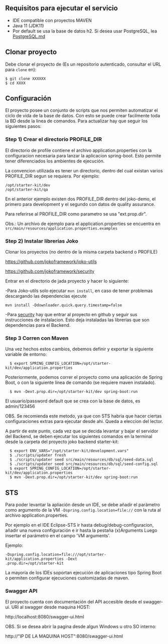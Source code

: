## Requisitos para ejecutar el servicio

* IDE compatible con proyectos MAVEN
* Java 11 (JDK11)
* Por default se usa la base de datos h2. Si desea usar PostgreSQL, lea [PostgreSQL.md](PosgreSQL.md)


## Clonar proyecto

Debe clonar el proyecto de (Es un repositorio autenticado, consultar el URL para `clone` en):

```shell
$ git clone XXXXXX
$ cd XXXX
```

## Configuración
El proyecto posee un conjunto de scripts que nos permiten automatizar el ciclo
 de vida de la base de datos. Con esto se puede crear facilmente toda la BD 
 desde la linea de comandos. Para actualizar hay que seguir los siguientes 
 pasos:
  
 ### Step 1) Crear el directorio PROFILE_DIR
 El directorio de profile contiene el archivo application.properties con la 
 configuracion necesaria para lanzar la aplicacion spring-boot.
Esto permite tener diferenciados los ambientes de ejecución.

 La convencion utilizada es tener un directorio, dentro del cual existan 
 varios PROFILE_DIR segun se requiera. Por ejemplo:
 ```shell
 /opt/starter-kit/dev
 /opt/starter-kit/qa
 ```
 
 En el anterior ejemplo existen dos PROFILE_DIR dentro del joko-demo, el 
 primero para development y el segundo con datos de quality assurance.
 
 Para referirse al PROFILE_DIR como parametro se usa "ext.prop.dir".
 
 Obs.: Un archivo de ejemplo para el application.properties se encuentra en 
 `src/main/resources/application.properties.examples`
  
  ### Step 2) Instalar librerias Joko
	
Clonar los proyectos (no dentro de la misma carpeta backend o PROFILE)
	
https://github.com/jokoframework/joko-utils

https://github.com/jokoframework/security

Entrar en el directorio de jada proyecto y hacer lo siguiente:

-Para Joko-utils solo ejecutar `mvn install`, en caso de tener problemas descargando las dependencias ejecute
 
 `mvn install -Ddownloader.quick.query.timestamp=false`

-Para [security](https://github.com/jokoframework/security) hay que entrar al proyecto en github y seguir sus instrucciones de instalacion. Esto deja instaladas las librerías que son dependencias para el Backend.

### Step 3 Corren con Maven

Una vez hechos estos cambios, debemos definir y exportar la siguiente variable de entorno:

```shell
  $ export SPRING_CONFIG_LOCATION=/opt/starter-kit/dev/application.properties
```

Posteriormente, podemos correr el proyecto como una aplicación de Spring Boot, o con la siguiente línea de comando (se requiere maven instalado).

```shell
  $ mvn -Dext.prop.dir=/opt/starter-kit/dev spring-boot:run
```


El usuario/password default que se crea con la base de datos, es admin/123456

OBS. Se recomienda este metodo, ya que con STS habria que hacer ciertas configuraciones extras para ejecutar desde ahi.
Queda a eleccion del lector.

A partir de este punto, cada vez que se decida levantar y bajar el servidor del Backend, se deben ejecutar los siguientes comandos en la terminal desde la carpeta del proyecto joko backend starter-kit:

```shell
  $ export ENV_VARS="/opt/starter-kit/development.vars"
  $ ./scripts/updater fresh
  $ ./scripts/updater seed src/main/resources/db/sql/seed-data.sql
  $ ./scripts/updater seed src/main/resources/db/sql/seed-config.sql
  $ export SPRING_CONFIG_LOCATION=/opt/starter-kit/dev/application.properties
  $ mvn -Dext.prop.dir=/opt/starter-kit/dev spring-boot:run
```

STS
----
Para poder levantar la apliación desde un IDE, se debe añadir el parámetro 
como argumento de la VM `-Dspring.config.location=file://` 
 con la ruta al archivo  application.properties. 
 
 Por ejemplo en el IDE  Eclipse-STS  ir hasta debug/debug-configuracion,  añadir una nueva configuración e ir hasta la pestaña (x)Arguments Luego insertar el parámetro en el campo 'VM arguments'. 
 
 Ejemplo:

    -Dspring.config.location=file:///opt/starter-kit/application.properties -Dext
    .prop.dir=/opt/starter-kit


La mayoría de los IDEs soportan ejecución de aplicaciones tipo Spring Boot o 
permiten configurar ejecuciones customizadas de maven.

### Swagger API
El proyecto cuenta con documentación del API accesible desde el swagger-ui.
URI al swagger desde maquina HOST:

  http://localhost:8080/swagger-ui.html
	
OBS. Si se desea abrir la pagina desde algun Windows u otro SO interno:

  http://"IP DE LA MAQUINA HOST":8080/swagger-ui.html
